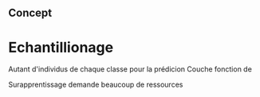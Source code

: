 ## Concept

# Echantillionage 

Autant d'individus de chaque classe pour la prédicion
Couche fonction de 

Surapprentissage
demande beaucoup de ressources
